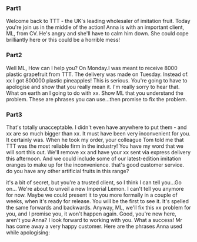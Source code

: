 ### Part1
Welcome back to TTT - the UK's leading wholesaler of imitation fruit.
Today you're join us in the middle of the action! 
Anna is with an important client, ML, from CV. 
He's angry and she'll have to calm him down.
She could cope brilliantly here or this could be a horrible mess!

### Part2
Well ML, How can I help you?
On Monday.I was meant to receive 8000 plastic grapefruit from TTT. The delivery was made on Tuesday. 
Instead of. xx I got 800000 plastic pineapples!
This is serious. You're going to have to apologise and show that you really mean it.
I'm really sorry to hear that.
What on earth an I going to do with xx.
Show ML that you understand the problem. These are phrases you can use...then promise to fix the problem.

### Part3
That's totally unacceptable.
I didn't even have anywhere to put them - and xx are so much bigger than xx.
It must have been very inconvenient for you.
It certainly was. When he took my order, your colleague Tom told me that TTT was the most reliable firm in the industry!
You have my word that we will sort this out. We'll remove xx and have your xx sent via express delivery this afternoon.
And we could include some of our latest-edition imitation oranges to make up for the inconvenience.
that's good customer service. do you have any other artificial fruits in this range?

it's a bit of secret, but you're a trusted client, so I think I can tell you...Go on...
We're about to unveil a new Imperial Lemon. I can't tell you anymore for now.
Maybe we could present it to you more formally in a couple of weeks, when it's ready for release.
You will be the first to see it.
It's spelled the same forwards and backwards.
Anyway, ML, we'll fix this xx problem for you, and I promise you, it won't happen again.
Good, you're new here, aren't you Anna?
I look forward to working with you.
What a success! Mr has come away a very happy customer. Here are the phrases Anna used while apologising:
